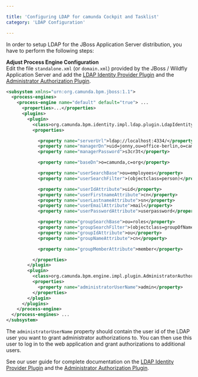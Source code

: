 ```yaml
---

title: 'Configuring LDAP for camunda Cockpit and Tasklist'
category: 'LDAP Configuration'

---
```



In order to setup LDAP for the JBoss Application Server distribution, you have to perform the following steps:

<strong>Adjust Process Engine Configuration</strong><br>
Edit the file `standalone.xml` (or `domain.xml`) provided by the JBoss / Wildfly Application Server and add the [LDAP Identity Provider Plugin](/guides/user-guide/#process-engine-identity-service-the-ldap-identity-service) and the [Administrator Authorization Plugin](/guides/user-guide/#process-engine-authorization-service-the-administrator-authorization-plugin).

```xml
<subsystem xmlns="urn:org.camunda.bpm.jboss:1.1">
  <process-engines>
    <process-engine name="default" default="true"> ...
      <properties>...</properties>
      <plugins>
        <plugin>
          <class>org.camunda.bpm.identity.impl.ldap.plugin.LdapIdentityProviderPlugin</class>
          <properties>

            <property name="serverUrl">ldap://localhost:4334/</property>
            <property name="managerDn">uid=jonny,ou=office-berlin,o=camunda,c=org</property>
            <property name="managerPassword">s3cr3t</property>

            <property name="baseDn">o=camunda,c=org</property>

            <property name="userSearchBase">ou=employees</property>
            <property name="userSearchFilter">(objectclass=person)</property>

            <property name="userIdAttribute">uid</property>
            <property name="userFirstnameAttribute">cn</property>
            <property name="userLastnameAttribute">sn</property>
            <property name="userEmailAttribute">mail</property>
            <property name="userPasswordAttribute">userpassword</property>

            <property name="groupSearchBase">ou=roles</property>
            <property name="groupSearchFilter">(objectclass=groupOfNames)</property>
            <property name="groupIdAttribute">ou</property>
            <property name="groupNameAttribute">cn</property>

            <property name="groupMemberAttribute">member</property>

          </properties>
        </plugin>
        <plugin>
          <class>org.camunda.bpm.engine.impl.plugin.AdministratorAuthorizationPlugin</class>
          <properties>
            <property name="administratorUserName">admin</property>
          </properties>
        </plugin>
      </plugins>
    </process-engine>
  </process-engines> ...
</subsystem>
```


The `administratorUserName` property should contain the user id of the LDAP user you want to grant administrator authorizations to. You can then use this user to log in to the web application and grant authorizations to additional users.

See our user guide for complete documentation on the [LDAP Identity Provider Plugin](ref:/guides/user-guide/#process-engine-identity-service-the-ldap-identity-service) and the [Administrator Authorization Plugin](ref:/guides/user-guide/#process-engine-authorization-service-the-administrator-authorization-plugin).